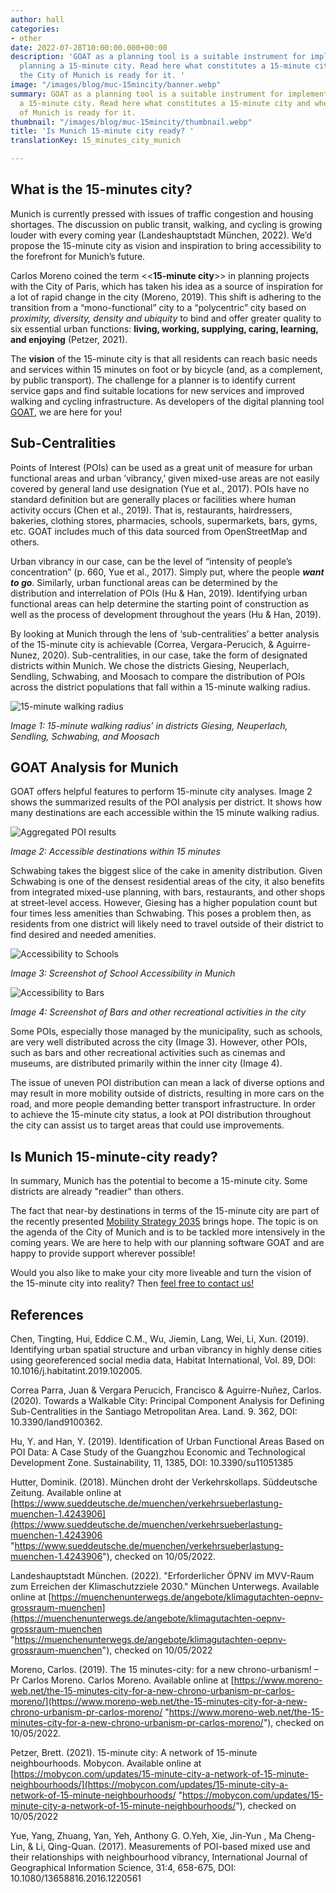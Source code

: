 ```yaml
---
author: hall
categories:
- other
date: 2022-07-28T10:00:00.000+00:00
description: 'GOAT as a planning tool is a suitable instrument for implementing and
  planning a 15-minute city. Read here what constitutes a 15-minute city and whether
  the City of Munich is ready for it. '
image: "/images/blog/muc-15mincity/banner.webp"
summary: GOAT as a planning tool is a suitable instrument for implementing and planning
  a 15-minute city. Read here what constitutes a 15-minute city and whether the City
  of Munich is ready for it.
thumbnail: "/images/blog/muc-15mincity/thumbnail.webp"
title: 'Is Munich 15-minute city ready? '
translationKey: 15_minutes_city_munich

---
```

## What is the 15-minutes city?

Munich is currently pressed with issues of traffic congestion and housing shortages. The discussion on public transit, walking, and cycling is growing louder with every coming year (Landeshauptstadt München, 2022). We’d propose the 15-minute city as vision and inspiration to bring accessibility to the forefront for Munich’s future.

Carlos Moreno coined the term <<**15-minute city**>> in planning projects with the City of Paris, which has taken his idea as a source of inspiration for a lot of rapid change in the city (Moreno, 2019). This shift is adhering to the transition from a “mono-functional” city to a “polycentric” city based on _proximity, diversity, density and ubiquity_ to bind and offer greater quality to six essential urban functions: **living, working, supplying, caring, learning, and enjoying** (Petzer, 2021).

The **vision** of the 15-minute city is that all residents can reach basic needs and services within 15 minutes on foot or by bicycle (and, as a complement, by public transport). The challenge for a planner is to identify current service gaps and find suitable locations for new services and improved walking and cycling infrastructure. As developers of the digital planning tool [GOAT](/goat/ "What is GOAT?"), we are here for you!

## Sub-Centralities

Points of Interest (POIs) can be used as a great unit of measure for urban functional areas and urban ’vibrancy,’ given mixed-use areas are not easily covered by general land use designation (Yue et al., 2017). POIs have no standard definition but are generally places or facilities where human activity occurs (Chen et al., 2019). That is, restaurants, hairdressers, bakeries, clothing stores, pharmacies, schools, supermarkets, bars, gyms, etc. GOAT includes much of this data sourced from OpenStreetMap and others.

Urban vibrancy in our case, can be the level of “intensity of people’s concentration” (p. 660, Yue et al., 2017). Simply put, where the people **_want to go_**. Similarly, urban functional areas can be determined by the distribution and interrelation of POIs (Hu & Han, 2019). Identifying urban functional areas can help determine the starting point of construction as well as the process of development throughout the years (Hu & Han, 2019).

By looking at Munich through the lens of ‘sub-centralities’ a better analysis of the 15-minute city is achievable (Correa, Vergara-Perucich, & Aguirre-Nunez, 2020). Sub-centralities, in our case, take the form of designated districts within Munich. We chose the districts Giesing, Neuperlach, Sendling, Schwabing, and Moosach to compare the distribution of POIs across the district populations that fall within a 15-minute walking radius.

![15-minute walking radius](/images/blog/muc-15mincity/districts.webp "15-minute-city with GOAT")

_Image 1: 15-minute walking radius’ in districts Giesing, Neuperlach, Sendling, Schwabing, and Moosach_

## GOAT Analysis for Munich

GOAT offers helpful features to perform 15-minute city analyses. Image 2 shows the summarized results of the POI analysis per district. It shows how many destinations are each accessible within the 15 minute walking radius.

![Aggregated POI results](/images/blog/muc-15mincity/amenities.webp "15 minute city analysis")

_Image 2: Accessible destinations within 15 minutes_

Schwabing takes the biggest slice of the cake in amenity distribution. Given Schwabing is one of the densest residential areas of the city, it also benefits from integrated mixed-use planning, with bars, restaurants, and other shops at street-level access. However, Giesing has a higher population count but four times less amenities than Schwabing. This poses a problem then, as residents from one district will likely need to travel outside of their district to find desired and needed amenities.

![Accessibility to Schools](/images/blog/muc-15mincity/schools.webp "Accessibility to Schools")

_Image 3: Screenshot of School Accessibility in Munich_

![Accessibility to Bars](/images/blog/muc-15mincity/bars.webp "Accessibility to Bars")

_Image 4: Screenshot of Bars and other recreational activities in the city_

Some POIs, especially those managed by the municipality, such as schools, are very well distributed across the city (Image 3). However, other POIs, such as bars and other recreational activities such as cinemas and museums, are distributed primarily within the inner city (Image 4).

The issue of uneven POI distribution can mean a lack of diverse options and may result in more mobility outside of districts, resulting in more cars on the road, and more people demanding better transport infrastructure. In order to achieve the 15-minute city status, a look at POI distribution throughout the city can assist us to target areas that could use improvements.

## Is Munich 15-minute-city ready?

In summary, Munich has the potential to become a 15-minute city. Some districts are already "readier" than others.

The fact that near-by destinations in terms of the 15-minute city are part of the recently presented [Mobility Strategy 2035](https://www.mobilitaetsstrategie2035.de/sites/default/files/downloads/2035-magazin-web-final.pdf "Mobilitätsstrategie 2035") brings hope. The topic is on the agenda of the City of Munich and is to be tackled more intensively in the coming years. We are here to help with our planning software GOAT and are happy to provide support wherever possible!

Would you also like to make your city more liveable and turn the vision of the 15-minute city into reality? Then [feel free to contact us!](/en/contact/ "Contact Plan4Better")

## References

Chen, Tingting, Hui, Eddice C.M., Wu, Jiemin, Lang, Wei, Li, Xun. (2019). Identifying urban spatial structure and urban vibrancy in highly dense cities using georeferenced social media data, Habitat International, Vol. 89, DOI: 10.1016/j.habitatint.2019.102005.

Correa Parra, Juan & Vergara Perucich, Francisco & Aguirre-Nuñez, Carlos. (2020). Towards a Walkable City: Principal Component Analysis for Defining Sub-Centralities in the Santiago Metropolitan Area. Land. 9. 362, DOI: 10.3390/land9100362.

Hu, Y. and Han, Y. (2019). Identification of Urban Functional Areas Based on POI Data: A Case Study of the Guangzhou Economic and Technological Development Zone. Sustainability, 11, 1385, DOI: 10.3390/su11051385

Hutter, Dominik. (2018). München droht der Verkehrskollaps. Süddeutsche Zeitung. Available online at [https://www.sueddeutsche.de/muenchen/verkehrsueberlastung-muenchen-1.4243906](https://www.sueddeutsche.de/muenchen/verkehrsueberlastung-muenchen-1.4243906 "https://www.sueddeutsche.de/muenchen/verkehrsueberlastung-muenchen-1.4243906"), checked on 10/05/2022.

Landeshauptstadt München. (2022). "Erforderlicher ÖPNV im MVV-Raum zum Erreichen der Klimaschutzziele 2030." München Unterwegs. Available online at [https://muenchenunterwegs.de/angebote/klimagutachten-oepnv-grossraum-muenchen](https://muenchenunterwegs.de/angebote/klimagutachten-oepnv-grossraum-muenchen "https://muenchenunterwegs.de/angebote/klimagutachten-oepnv-grossraum-muenchen"), checked on 10/05/2022

Moreno, Carlos. (2019). The 15 minutes-city: for a new chrono-urbanism! – Pr Carlos Moreno. Carlos Moreno. Available online at [https://www.moreno-web.net/the-15-minutes-city-for-a-new-chrono-urbanism-pr-carlos-moreno/](https://www.moreno-web.net/the-15-minutes-city-for-a-new-chrono-urbanism-pr-carlos-moreno/ "https://www.moreno-web.net/the-15-minutes-city-for-a-new-chrono-urbanism-pr-carlos-moreno/"), checked on 10/05/2022.

Petzer, Brett. (2021). 15-minute city: A network of 15-minute neighbourhoods. Mobycon. Available online at [https://mobycon.com/updates/15-minute-city-a-network-of-15-minute-neighbourhoods/](https://mobycon.com/updates/15-minute-city-a-network-of-15-minute-neighbourhoods/ "https://mobycon.com/updates/15-minute-city-a-network-of-15-minute-neighbourhoods/"), checked on 10/05/2022

Yue, Yang, Zhuang, Yan, Yeh, Anthony G. O.Yeh, Xie, Jin-Yun , Ma Cheng-Lin, & Li, Qing-Quan. (2017). Measurements of POI-based mixed use and their relationships with neighbourhood vibrancy, International Journal of Geographical Information Science, 31:4, 658-675, DOI: 10.1080/13658816.2016.1220561